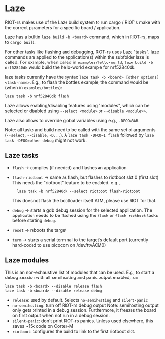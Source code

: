 # Laze

RIOT-rs makes use of the Laze build system to run cargo / RIOT's make with the
correct parameters for a specific board / application.

Laze has a builtin `laze build -b <board>` command, which in RIOT-rs, maps to
`cargo build`.

For other tasks like flashing and debugging, RIOT-rs uses Laze "tasks".
laze commands are applied to the application(s) within the subfolder laze is called.
For example, when called in `examples/hello-world`, `laze build -b nrf52840dk`
would build the hello-world example for nrf52840dk.

laze tasks currently have the syntax `laze task -b <board> [other options] <task-name>`.
E.g., to flash the bottles example, the command would be (when in `examples/bottles`):

    laze task -b nrf52840dk flash

Laze allows enabling/disabling features using "modules", which can be selected
or disabled using `--select <module>` or `--disable <module>>`.

Laze also allows to override global variables using e.g., `-DFOO=BAR`.

Note: all tasks and build need to be called with the same set of arguments
(`--select`, `--disable`, `-D...`).
A `laze task -DFOO=1 flash` followed by `laze task -DFOO=other debug` might not
work.

## Laze tasks

- `flash` -> compiles (if needed) and flashes an application
- `flash-riotboot` -> same as flash, but flashes to riotboot slot 0 (first slot)
  This needs the "riotboot" feature to be enabled. e.g.,

        laze task -b nrf52840dk --select riotboot flash-riotboot

  This does not flash the bootloader itself ATM, please use RIOT for that.

- `debug` -> starts a gdb debug session for the selected application.
  The application needs to be flashed using the `flash` or `flash-riotboot` tasks
  before starting `debug`.

- `reset` -> reboots the target
- `term` -> starts a serial terminal to the target's default port (currently
  hard-coded to use picocom on /dev/ttyACM0)

## Laze modules

This is an non-exhaustive list of modules that can be used.
E.g., to start a debug session with all semihosting and panic output enabled,
run

    laze task -b <board> --disable release flash
    laze task -b <board> --disable release debug

- `release`: used by default. Selects `no-semihosting` and `silent-panic`
- `no-semihosting`: turn off RIOT-rs debug output
  Note: semihosting output only gets printed in a debug session.
  Furthermore, it freezes the board on first output when not run in a
  debug session.
- `silent-panic`: don't print RIOT-rs panics. Unless used elsewhere, this saves
  ~15k code on Cortex-M
- `riotboot`: configures the build to link to the first riotboot slot.
